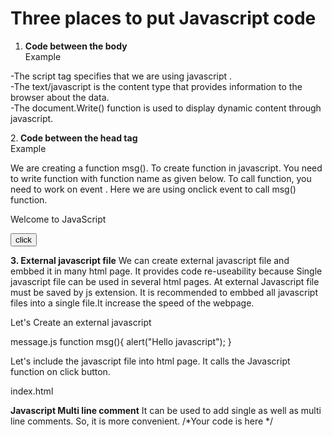 # Three places to put Javascript code
1. <b>Code between the body</b><br>
Example
<script type="text/javascript"><br>
    document.Write("Javascript is a simple language");<br>
</script>

-The script tag specifies that we are using javascript .<br>
-The text/javascript is the content type that provides information to the browser about the data.<br>
-The document.Write() function is used to display dynamic content through javascript.<br>


2.<b> Code between the head tag</b><br>
Example

We are creating a function msg(). To create function in javascript. You need to write function with function name as given below.
To call function, you need to work on event . Here we are using onclick event to call msg() function.

<html>
<head>
<script type="text/javascript">
    function msg(){
        alert("Hello javasript");
    }
</script>
</head>
<body>
<p> Welcome to JavaScript </p>
<form> 
<input type= "button" value ="click" onclick="msg()"/>
</form>
</body>
</html>


<b>3. External javascript file</b>
We can create external  javascript file and embbed it in many html page.
It provides code re-useability because Single javascript file can be used in several html pages.
At external Javascript file must be saved by js extension. It is recommended to embbed all javascript files into a single file.It increase the speed of the webpage.

Let's Create an external javascript

message.js
function msg(){
    alert("Hello javascript");
}

Let's include the javascript file into html page. It calls the Javascript function on click button.

index.html
<html>
<head>
<script type="text/javascript"STC="message.js>

</script>
</head>
<body>
<p> Welcome to javascript</p>
<form>
<input type="button"value="click"onclick=msg()"/>
</form>
</body>

</html>


# Advantages of External Javascript
1. It separates HTML and code.
2.It makes HTML and JavaScript easier to read and maintain.
3.It allows easy code readability.
4.The length of the code reduces as only we need to specify the location of the js file.
5.Page loads speed up due to Cached JavaScript files.

# Disadvantage of External Javascript
1.Coders can easily download your code using the url of the script(.js) file.
2.An extra HTTP request is made by the browser to get this JavaScript code.
3. The two js file are dependent on one another,then a failure in one file may affect the execution of the other dependent file.

# Javascript Comment
The Javascript comments are meaningful way to deliver message .It is used to add information about the code, Warning or suggestion. So that end user can easily interpret the code.
The javascript comment is ignored by the javascript engine i.e embedded in the browser.
<b> Advantage of Javascript comments</b>
The are mainly two advantages of JS comments.
1. To make code easy to understand.
2. To avoid the unnecessary code

<b>Types of javascript comments</b>
1. Single-Line comment
2. Multi-line comment

<b>JavaScript Single Line comment</b>
It is represented by double forward slashes(//)
It can be used before and after the statement.
<script>
    // It is single line comment
    document.Write("hello javascript");
</script>

<b>Javascript Multi line comment</b>
It can be used to add single as well as multi line comments. So, it is more convenient.
/*Your code is here */



